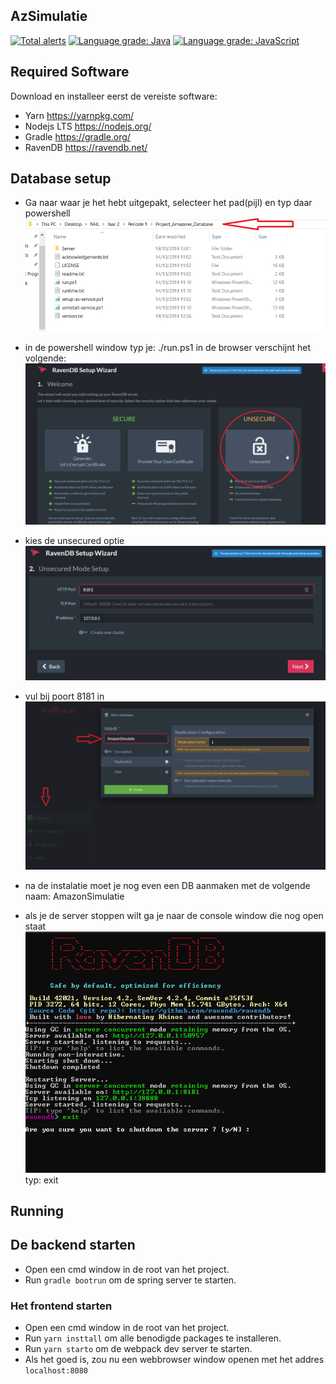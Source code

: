 AzSimulatie
-------------
[![Total alerts](https://img.shields.io/lgtm/alerts/g/AnotherFoxGuy/AzwSimulatie.svg?logo=lgtm&logoWidth=18)](https://lgtm.com/projects/g/AnotherFoxGuy/AzwSimulatie/alerts/)
[![Language grade: Java](https://img.shields.io/lgtm/grade/java/g/AnotherFoxGuy/AzwSimulatie.svg?logo=lgtm&logoWidth=18)](https://lgtm.com/projects/g/AnotherFoxGuy/AzwSimulatie/context:java)
[![Language grade: JavaScript](https://img.shields.io/lgtm/grade/javascript/g/AnotherFoxGuy/AzwSimulatie.svg?logo=lgtm&logoWidth=18)](https://lgtm.com/projects/g/AnotherFoxGuy/AzwSimulatie/context:javascript)

## Required Software

Download en installeer eerst de vereiste software:

* Yarn https://yarnpkg.com/
* Nodejs LTS https://nodejs.org/
* Gradle https://gradle.org/
* RavenDB https://ravendb.net/


## Database setup

- Ga naar waar je het hebt uitgepakt, selecteer het pad(pijl) en typ daar powershell
![install_raven_0](docs/img/install_raven_0.png?raw=true)
- in de powershell window typ je: ./run.ps1
in de browser verschijnt het volgende:
![install_raven_1](docs/img/install_raven_1.png?raw=true)

- kies de unsecured optie
![install_raven_2](docs/img/install_raven_2.png?raw=true)
- vul bij poort 8181 in
![install_raven_3](docs/img/install_raven_3.png?raw=true)
- na de instalatie moet je nog even een DB aanmaken met de volgende naam: AmazonSimulatie
- als je de server stoppen wilt ga je naar de console window die nog open staat
![install_raven_4](docs/img/install_raven_4.png?raw=true)  
typ: exit

## Running

## De backend starten

- Open een cmd window in de root van het project.  
- Run `gradle bootrun` om de spring server te starten.

### Het frontend starten

- Open een cmd window in de root van het project.  
- Run `yarn insttall` om alle benodigde packages te installeren.  
- Run `yarn starto` om de webpack dev server te starten.   
- Als het goed is, zou nu een webbrowser window openen met het addres `localhost:8080`
